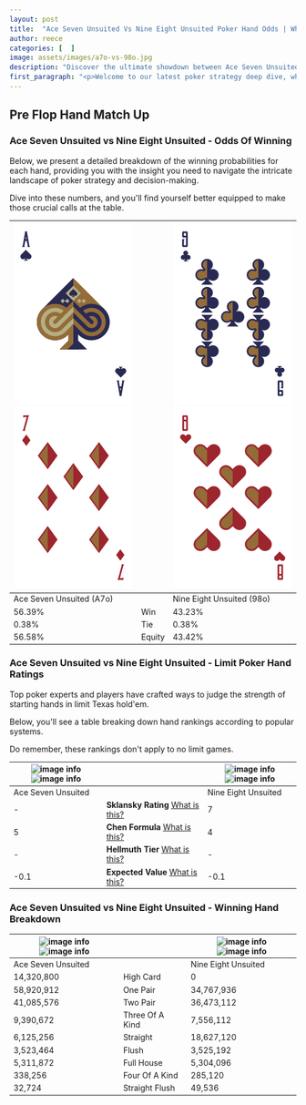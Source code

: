 ```yaml
---
layout: post
title:  "Ace Seven Unsuited Vs Nine Eight Unsuited Poker Hand Odds | Which Is The Better Hand In Poker? A Complete Guide"
author: reece
categories: [  ]
image: assets/images/a7o-vs-98o.jpg
description: "Discover the ultimate showdown between Ace Seven Unsuited and Nine Eight Unsuited in poker! Uncover the odds, strategies, and scenarios where one hand triumphs over the other. Get ready to up your poker game with this thrilling analysis."
first_paragraph: "<p>Welcome to our latest poker strategy deep dive, where we're pitting two distinct hands against each other in a high-stakes showdown: Ace Seven Unsuited vs Nine Eight Unsuited.</p><p>In the dynamic world of poker, every decision counts, and knowing which hand holds the upper hand is key to your success at the table.</p><p>In this article, we'll dissect these two hands, explore the scenarios where one dominates the other, and equip you with the knowledge to make strategic choices that can tip the odds in your favor.</p><p>Get ready to unravel the intriguing dynamics of these poker hands and elevate your game to new heights.</p>"
---
```




[comment]: # (sp0)

## Pre Flop Hand Match Up

<div class="table hand-ratings" markdown="1"> 



### Ace Seven Unsuited vs Nine Eight Unsuited - Odds Of Winning

Below, we present a detailed breakdown of the winning probabilities for each hand, providing you with the insight you need to navigate the intricate landscape of poker strategy and decision-making. 

Dive into these numbers, and you'll find yourself better equipped to make those crucial calls at the table.


    
| ![image info](assets/images/hand1/a.png) ![image info](assets/images/hand1/7o.png) |  | ![image info](assets/images/hand2/9.png) ![image info](assets/images/hand2/8o.png) |
| -------- | -------- | -------- |
| Ace Seven Unsuited (A7o) |  | Nine Eight Unsuited (98o) |
| 56.39% | Win | 43.23% |
| 0.38% | Tie | 0.38% |
| 56.58% | Equity | 43.42% |




[comment]: # (sp1)



### Ace Seven Unsuited vs Nine Eight Unsuited - Limit Poker Hand Ratings

Top poker experts and players have crafted ways to judge the strength of starting hands in limit Texas hold'em. 

Below, you'll see a table breaking down hand rankings according to popular systems. 

Do remember, these rankings don't apply to no limit games.


    
| ![image info](https://www.riverpairs.com/assets/images/hand1/a.png) ![image info](https://www.riverpairs.com/assets/images/hand1/7o.png) |  | ![image info](https://www.riverpairs.com/assets/images/hand2/9.png) ![image info](https://www.riverpairs.com/assets/images/hand2/8o.png) |
| -------- | -------- | -------- |
| Ace Seven Unsuited |  | Nine Eight Unsuited |
| - | **Sklansky Rating** [What is this?](/sklansky-rating-explained) | 7 |
| 5 | **Chen Formula** [What is this?](/chen-formula-explained) | 4 |
| - | **Hellmuth Tier** [What is this?](/Hellmuth-tier-explained) | - |
| -0.1 | **Expected Value** [What is this?](/expected-value-explained) | -0.1 |




[comment]: # (sp2)



### Ace Seven Unsuited vs Nine Eight Unsuited - Winning Hand Breakdown


    
| ![image info](https://www.riverpairs.com/assets/images/hand1/a.png) ![image info](https://www.riverpairs.com/assets/images/hand1/7o.png) |  | ![image info](https://www.riverpairs.com/assets/images/hand2/9.png) ![image info](https://www.riverpairs.com/assets/images/hand2/8o.png) |
| -------- | -------- | -------- |
| Ace Seven Unsuited |  | Nine Eight Unsuited |
| 14,320,800 | High Card | 0 |
| 58,920,912 | One Pair | 34,767,936 |
| 41,085,576 | Two Pair | 36,473,112 |
| 9,390,672 | Three Of A Kind | 7,556,112 |
| 6,125,256 | Straight | 18,627,120 |
| 3,523,464 | Flush | 3,525,192 |
| 5,311,872 | Full House | 5,304,096 |
| 338,256 | Four Of A Kind | 285,120 |
| 32,724 | Straight Flush | 49,536 |




[comment]: # (sp3)



</div>

[comment]: # (sp4)



[comment]: # (sp5)

